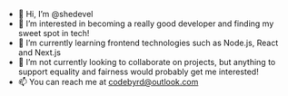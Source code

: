 - 👋 Hi, I’m @shedevel 
- 👀 I’m interested in becoming a really good developer and finding my sweet spot in tech!
- 🌱 I’m currently learning frontend technologies such as Node.js, React and Next.js
- 💞️ I’m not currently looking to collaborate on projects, but anything to support equality and fairness would probably get me interested!
- 📫 You can reach me at codebyrd@outlook.com

<!---
shedevel/shedevel is a ✨ special ✨ repository because its `README.md` (this file) appears on your GitHub profile.
You can click the Preview link to take a look at your changes.
--->
